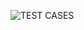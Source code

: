 

![TEST  CASES](https://user-images.githubusercontent.com/78871909/107904238-35d3e980-6f71-11eb-8af5-1d56070348c2.jpg)





